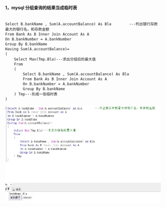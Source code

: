 

#### 1，mysql 分组查询的结果当成临时表

```mysql

Select B.bankName , Sum(A.accountBalance) As Bla		---列出银行存款最大的银行名，和存款金额
From Bank As B Inner Join Account As A 
On B.bankNumber = A.bankNumber
Group By B.bankName
Having Sum(A.accountBalance)=
(
	Select Max(Tmp.Bla)---求出分组后的最大值
	From
	(
		Select B.bankName , Sum(A.accountBalance) As Bla
		From Bank As B Inner Join Account As A 
		On B.bankNumber = A.bankNumber
		Group By B.bankName
	) Tmp---形成一张临时表
)

```

![](https://github.com/BinGYiZhanG/Java/blob/master/Java%E7%9B%B8%E5%85%B3/MySQL/Images/mysql1.jpg)

